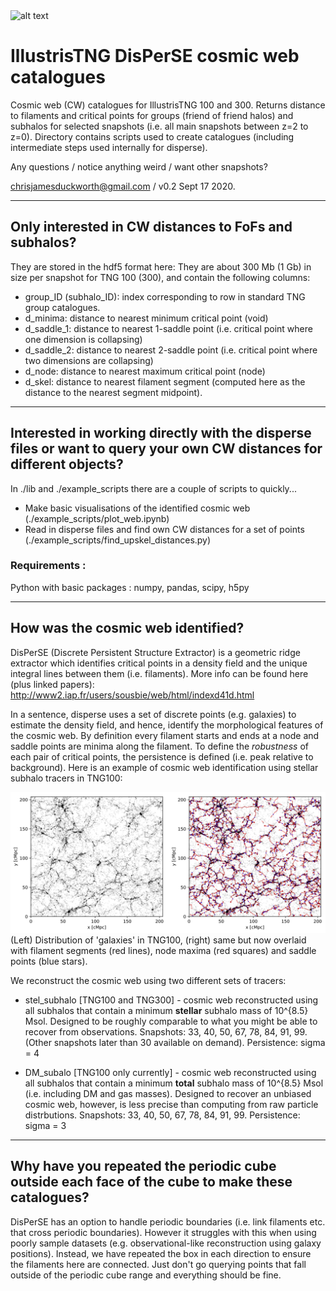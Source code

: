 <img src=./cw_left.png alt="alt text" width="whatever" height="whatever">

# IllustrisTNG DisPerSE cosmic web catalogues

Cosmic web (CW) catalogues for IllustrisTNG 100 and 300. 
Returns distance to filaments and critical points for groups (friend of friend halos) and subhalos for selected snapshots (i.e. all main snapshots between z=2 to z=0).
Directory contains scripts used to create catalogues (including intermediate steps used internally for disperse).

Any questions / notice anything weird / want other snapshots?

chrisjamesduckworth@gmail.com / v0.2 Sept 17 2020.

---

## Only interested in CW distances to FoFs and subhalos?

They are stored in the hdf5 format here: 
They are about 300 Mb (1 Gb) in size per snapshot for TNG 100 (300), and contain the following columns: 

- group_ID (subhalo_ID): index corresponding to row in standard TNG group catalogues.
- d_minima: distance to nearest minimum critical point (void)
- d_saddle_1: distance to nearest 1-saddle point (i.e. critical point where one dimension is collapsing)
- d_saddle_2: distance to nearest 2-saddle point (i.e. critical point where two dimensions are collapsing)
- d_node: distance to nearest maximum critical point (node)
- d_skel: distance to nearest filament segment (computed here as the distance to the nearest segment midpoint).

--- 

## Interested in working directly with the disperse files or want to query your own CW distances for different objects?

In ./lib and ./example_scripts there are a couple of scripts to quickly...
- Make basic visualisations of the identified cosmic web (./example_scripts/plot_web.ipynb)
- Read in disperse files and find own CW distances for a set of points (./example_scripts/find_upskel_distances.py)

### Requirements : 
Python with basic packages : numpy, pandas, scipy, h5py

--- 

## How was the cosmic web identified?

DisPerSE (Discrete Persistent Structure Extractor) is a geometric ridge extractor which identifies critical points in a density field and the unique integral lines between them (i.e. filaments). More info can be found here (plus linked papers): http://www2.iap.fr/users/sousbie/web/html/indexd41d.html 

In a sentence, disperse uses a set of discrete points (e.g. galaxies) to estimate the density field, and hence, identify the morphological features of the cosmic web. By definition every filament starts and ends at a node and saddle points are minima along the filament. To define the _robustness_ of each pair of critical points, the persistence is defined (i.e. peak relative to background). Here is an example of cosmic web identification using stellar subhalo tracers in TNG100:

<img src=./TNG300-1-SM10-8-slice-galaxy-density-skeleton-comparison.png alt="alt text" width="whatever" height="whatever">
(Left) Distribution of 'galaxies' in TNG100, (right) same but now overlaid with filament segments (red lines), node maxima (red squares) and saddle points (blue stars).


We reconstruct the cosmic web using two different sets of tracers:

- stel_subhalo [TNG100 and TNG300] - cosmic web reconstructed using all subhalos that contain a minimum **stellar** subhalo mass of 10^{8.5} Msol. Designed to be roughly comparable to what you might be able to recover from observations. Snapshots: 33, 40, 50, 67, 78, 84, 91, 99. (Other snapshots later than 30 available on demand). Persistence: sigma = 4

- DM_subalo [TNG100 only currently] - cosmic web reconstructed using all subhalos that contain a minimum **total** subhalo mass of 10^{8.5} Msol (i.e. including DM and gas masses). Designed to recover an unbiased cosmic web, however, is less precise than computing from raw particle distrbutions. Snapshots: 33, 40, 50, 67, 78, 84, 91, 99. Persistence: sigma = 3

---

## Why have you repeated the periodic cube outside each face of the cube to make these catalogues?

DisPerSE has an option to handle periodic boundaries (i.e. link filaments etc. that cross periodic boundaries). However it struggles with this when using poorly sample datasets (e.g. observational-like reconstruction using galaxy positions). Instead, we have repeated the box in each direction to ensure the filaments here are connected. Just don't go querying points that fall outside of the periodic cube range and everything should be fine.
